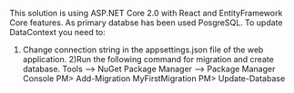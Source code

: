 ﻿This solution is using ASP.NET Core 2.0 with React and EntityFramework Core features. 
As primary databse has been used PosgreSQL.
To update DataContext you need to:
1) Change connection string in the appsettings.json file of the web application.
2)Run the following command for migration and create database.
	Tools –> NuGet Package Manager –> Package Manager Console
	PM> Add-Migration MyFirstMigration
	PM> Update-Database
